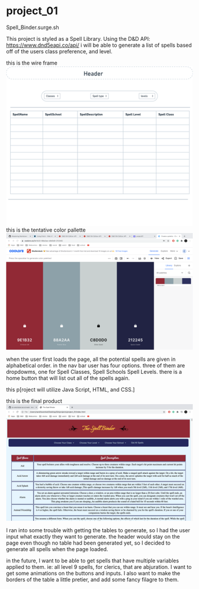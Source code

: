 # project_01
Spell_Binder.surge.sh

This project is styled as a Spell Library. Using the D&D API: https://www.dnd5eapi.co/api/ i will be able to generate a list of spells based off of the users class preference, and level.

this is the wire frame ![wireframe](/css/img/project01%20-%20Window.png)
this is the tentative color pallette ![Color Pallette](/css/img/pallette.png)

when the user first loads the page, all the potential spells are given in alphabetical order. in the nav bar user has four options. three of them are dropdowms, one for Spell Classes, Spell Schools Spell Levels.
there is a home button that will list out all of the spells again.

this p[roject will utilize Java Script, HTML, and CSS.]

 this is the final product![app Photo](/css/img/screenShot.png)

I ran into some trouble with getting the tables to generate, so I had the user input what exactly they want to generate. 
the header would stay on the page even though no table had been generated yet, so I decided to generate all spells when the page loaded.


in the future, I want to be able to get spells that have multiple variables applied to them. ie: all level 9 spells, for clerics, that are abjuration.
I want to get some animations on the buttons and inputs.
I also want to make the borders of the table a little pretier, and add some fancy filagre to them.